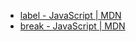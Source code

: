 - [label - JavaScript | MDN](https://developer.mozilla.org/en-US/docs/Web/JavaScript/Reference/Statements/label)
- [break - JavaScript | MDN](https://developer.mozilla.org/en-US/docs/Web/JavaScript/Reference/Statements/break)
